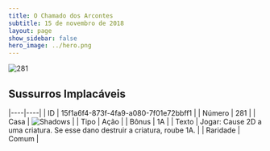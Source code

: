 ```yaml
---
title: O Chamado dos Arcontes
subtitle: 15 de novembro de 2018
layout: page
show_sidebar: false
hero_image: ../hero.png
---
```


![281](https://cdn.keyforgegame.com/media/card_front/pt/341_281_MPVFFW3882CJ_pt.png)

## Sussurros Implacáveis

|----|----|
| ID | 15f1a6f4-873f-4fa9-a080-7f01e72bbff1 |
| Número | 281 |
| Casa | ![Shadows](https://archonarcana.com/images/thumb/e/ee/Shadows.png/22px-Shadows.png "Sombras") |
| Tipo | Ação |
| Bônus | 1A |
| Texto | Jogar: Cause 2D a uma criatura. Se esse dano destruir a criatura, roube 1A. |
| Raridade | Comum |

